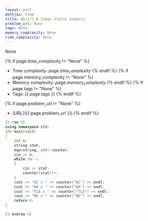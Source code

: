 ```yaml
---
layout: post
mathjax: true
title: Abc173_B Judge Status Summary
problem_url: None
tags: None
memory_complexity: None
time_complexity: None
---
```


None


{% if page.time_complexity != "None" %}
- Time complexity: ${{ page.time_complexity }}$
{% endif %}
{% if page.memory_complexity != "None" %}
- Memory complexity: ${{ page.memory_complexity }}$
{% endif %}
{% if page.tags != "None" %}
- Tags: {{ page.tags }}
{% endif %}

{% if page.problem_url != "None" %}
- [URL]({{ page.problem_url }})
{% endif %}

```cpp
{% raw %}
using namespace std;
int main(void)
{
    int n;
    string stat;
    map<string, int> counter;
    cin >> n;
    while (n--)
    {
        cin >> stat;
        counter[stat]++;
    }
    cout << "AC x " << counter["AC"] << endl;
    cout << "WA x " << counter["WA"] << endl;
    cout << "TLE x " << counter["TLE"] << endl;
    cout << "RE x " << counter["RE"] << endl;
    return 0;
}

{% endraw %}
```